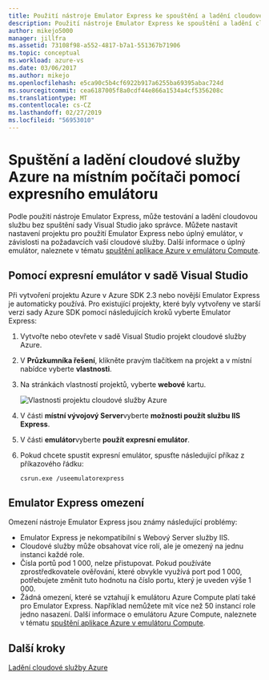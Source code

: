 ```yaml
---
title: Použití nástroje Emulator Express ke spouštění a ladění cloudové služby Azure v místním počítači | Dokumentace Microsoftu
description: Použití nástroje Emulator Express ke spouštění a ladění cloudové služby na místním počítači
author: mikejo5000
manager: jillfra
ms.assetid: 73108f98-a552-4817-b7a1-551367b71906
ms.topic: conceptual
ms.workload: azure-vs
ms.date: 03/06/2017
ms.author: mikejo
ms.openlocfilehash: e5ca90c5b4cf6922b917a6255ba69395abac724d
ms.sourcegitcommit: cea6187005f8a0cdf44e866a1534a4cf5356208c
ms.translationtype: MT
ms.contentlocale: cs-CZ
ms.lasthandoff: 02/27/2019
ms.locfileid: "56953010"
---
```

# <a name="using-emulator-express-to-run-and-debug-an-azure-cloud-service-on-a-local-machine"></a>Spuštění a ladění cloudové služby Azure na místním počítači pomocí expresního emulátoru
Podle použití nástroje Emulator Express, může testování a ladění cloudovou službu bez spuštění sady Visual Studio jako správce. Můžete nastavit nastavení projektu pro použití Emulator Express nebo úplný emulátor, v závislosti na požadavcích vaší cloudové služby. Další informace o úplný emulátor, naleznete v tématu [spuštění aplikace Azure v emulátoru Compute](/azure/storage/common/storage-use-emulator).

## <a name="using-emulator-express-in-visual-studio"></a>Pomocí expresní emulátor v sadě Visual Studio
Při vytvoření projektu Azure v Azure SDK 2.3 nebo novější Emulator Express je automaticky používá. Pro existující projekty, které byly vytvořeny ve starší verzi sady Azure SDK pomocí následujících kroků vyberte Emulator Express:

1. Vytvořte nebo otevřete v sadě Visual Studio projekt cloudové služby Azure.

1. V **Průzkumníka řešení**, klikněte pravým tlačítkem na projekt a v místní nabídce vyberte **vlastnosti**.

1. Na stránkách vlastností projektů, vyberte **webové** kartu.

    ![Vlastnosti projektu cloudové služby Azure](./media/vs-azure-tools-emulator-express-debug-run/web-properties.png)

1. V části **místní vývojový Server**vyberte **možnosti použít službu IIS Express**.

1. V části **emulátor**vyberte **použít expresní emulátor**.

1. Pokud chcete spustit expresní emulátor, spusťte následující příkaz z příkazového řádku:

    ```
    csrun.exe /useemulatorexpress
    ```

## <a name="emulator-express-limitations"></a>Emulator Express omezení
Omezení nástroje Emulator Express jsou známy následující problémy:

- Emulator Express je nekompatibilní s Webový Server služby IIS.
- Cloudové služby může obsahovat více rolí, ale je omezený na jednu instanci každé role.
- Čísla portů pod 1 000, nelze přistupovat. Pokud používáte zprostředkovatele ověřování, které obvykle využívá port pod 1 000, potřebujete změnit tuto hodnotu na číslo portu, který je uveden výše 1 000.
- Žádná omezení, které se vztahují k emulátoru Azure Compute platí také pro Emulator Express. Například nemůžete mít více než 50 instancí role jedno nasazení. Další informace o emulátoru Azure Compute, naleznete v tématu [spuštění aplikace Azure v emulátoru Compute](http://go.microsoft.com/fwlink/p/?LinkId=623050).

## <a name="next-steps"></a>Další kroky
[Ladění cloudové služby Azure](https://msdn.microsoft.com/library/azure/ee405479.aspx)

